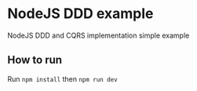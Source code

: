 # NodeJS DDD example
NodeJS DDD and CQRS implementation simple example

## How to run
Run `npm install` then `npm run dev`
